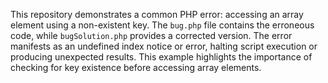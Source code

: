 This repository demonstrates a common PHP error: accessing an array element using a non-existent key.  The `bug.php` file contains the erroneous code, while `bugSolution.php` provides a corrected version.  The error manifests as an undefined index notice or error, halting script execution or producing unexpected results. This example highlights the importance of checking for key existence before accessing array elements.